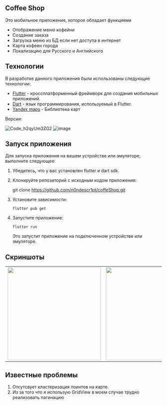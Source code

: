 ## Сoffee Shop
Это мобильное приложение, которое обладает функциями
   - Отображение меню кофейни
   - Создание заказа
   - Загрузка меню из БД если нет доступа в интернет
   - Карта кофеен города
   - Локализацию для Русского и Английского

## Технологии

В разработке данного приложения были использованы следующие технологии:

- [Flutter](https://flutter.dev/) - кроссплатформенный фреймворк для создания мобильных приложений.
- [Dart](https://dart.dev/) - язык программирования, используемый в Flutter.
- [Yandex maps](https://pub.dev/packages/yandex_mapkit) - Библиотека карт

Версии:

![Code_h2qyUm3ZG2](https://github.com/n0ndescr1pt/flutterMessanger/assets/112966572/87af679c-335b-43e3-a5f6-8b54a858448a)
![image](https://github.com/n0ndescr1pt/coffeShop/assets/112966572/1f1be4d4-fb28-4371-9457-b781c106067f)

## Запуск приложения

Для запуска приложения на вашем устройстве или эмуляторе, выполните следующее:

1. Убедитесь, что у вас установлен flutter и dart sdk.

2. Клонируйте репозиторий с исходным кодом приложения:

   git clone https://github.com/n0ndescr1pt/coffeShop.git


3. Установите зависимости:

   `flutter pub get`

5. Запустите приложение:

   `flutter run`

   Это запустит приложение на подключенном устройстве или эмуляторе.

## Скриншоты
<table>
  <tr>
    <td><img src="https://github.com/n0ndescr1pt/coffeShop/assets/112966572/24863f02-c907-4373-8d86-f2a8fa08b128" height = 300/></td>
    <td><img src="https://github.com/n0ndescr1pt/coffeShop/assets/112966572/a189b330-3ab6-4426-8ab0-c4b9a58df284" height = 300/></td>
     <td><img src="https://github.com/n0ndescr1pt/coffeShop/assets/112966572/66ff704d-0c82-4753-9a71-637c2071641e" height = 300/></td>
    <td><img src="https://github.com/n0ndescr1pt/coffeShop/assets/112966572/0ea8d071-92a3-4587-b48c-668377129d90" height = 300/></td>
</table>






## Известные проблемы

1. Отсутсвует кластеризация поинтов на карте.
2. Из за того что я использую GridView в моем случае трудно реализовать пагинацию
